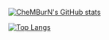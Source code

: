 [![CheMBurN's GitHub stats](https://github-readme-stats-git-master-pasindu-de-silvas-projects.vercel.app/api?username=CheMBurN695)](https://github.com/CheMBurN695/github-readme-stats)  

[![Top Langs](https://github-readme-stats-git-master-pasindu-de-silvas-projects.vercel.app/api/top-langs/?username=CheMBurN695&size_weight=0.5&count_weight=0.5)](https://github.com/CheMBurN695/github-readme-stats)
<!--
**CheMBurN695/CheMBurN695** is a ✨ _special_ ✨ repository because its `README.md` (this file) appears on your GitHub profile.

Here are some ideas to get you started:

- 🔭 I’m currently working on ...
- 🌱 I’m currently learning ...
- 👯 I’m looking to collaborate on ...
- 🤔 I’m looking for help with ...
- 💬 Ask me about ...
- 📫 How to reach me: ...
- 😄 Pronouns: ...
- ⚡ Fun fact: ...
-->
